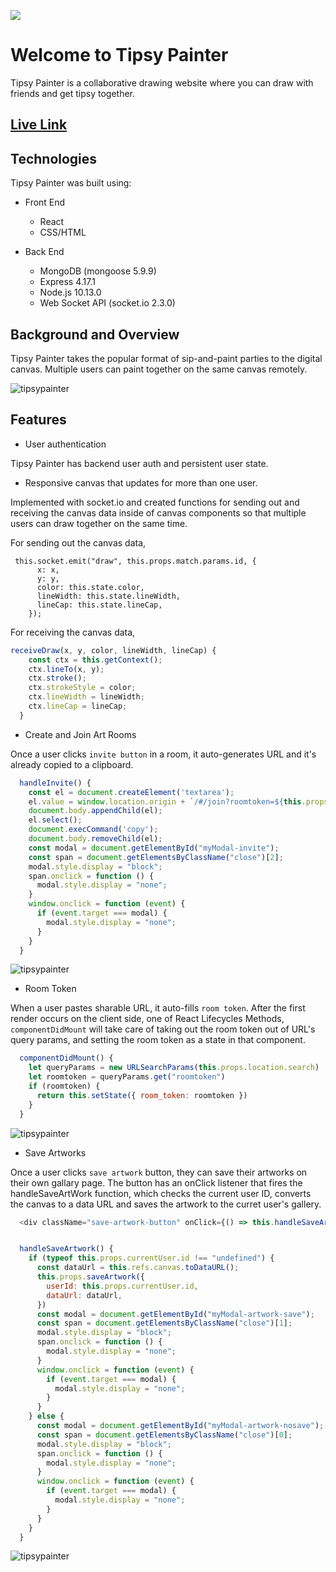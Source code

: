 ![](./frontend/public/tipsylogo.png)

# Welcome to Tipsy Painter

Tipsy Painter is a collaborative drawing website where you can draw with friends and get tipsy together.

## [Live Link](http://tipsypainter.herokuapp.com/#/)

## Technologies

Tipsy Painter was built using:

* Front End
     * React
     * CSS/HTML

* Back End
     * MongoDB (mongoose 5.9.9)
     * Express 4.17.1
     * Node.js 10.13.0
     * Web Socket API (socket.io 2.3.0)
     
## Background and Overview

Tipsy Painter takes the popular format of sip-and-paint parties to the digital canvas. Multiple users can paint together on the same canvas remotely.

![tipsypainter](frontend/public/p2.png)

## Features

* User authentication

Tipsy Painter has backend user auth and persistent user state. 

* Responsive canvas that updates for more than one user.

Implemented with socket.io and created functions for sending out and receiving the canvas data inside of canvas components so that multiple users can draw together on the same time.

For sending out the canvas data,

```javascipt
 this.socket.emit("draw", this.props.match.params.id, {
      x: x,
      y: y,
      color: this.state.color,
      lineWidth: this.state.lineWidth,
      lineCap: this.state.lineCap,
    });
```

For receiving the canvas data,
```javascript
receiveDraw(x, y, color, lineWidth, lineCap) {
    const ctx = this.getContext();
    ctx.lineTo(x, y);
    ctx.stroke();
    ctx.strokeStyle = color;
    ctx.lineWidth = lineWidth;
    ctx.lineCap = lineCap;
  }
```


* Create and Join Art Rooms

Once a user clicks ```invite button``` in a room, it auto-generates URL and it's already copied to a clipboard. 


```javascript
  handleInvite() {
    const el = document.createElement('textarea');
    el.value = window.location.origin + `/#/join?roomtoken=${this.props.room[0].room_token}`;
    document.body.appendChild(el);
    el.select();
    document.execCommand('copy');
    document.body.removeChild(el);
    const modal = document.getElementById("myModal-invite");
    const span = document.getElementsByClassName("close")[2];
    modal.style.display = "block";
    span.onclick = function () {
      modal.style.display = "none";
    }
    window.onclick = function (event) {
      if (event.target === modal) {
        modal.style.display = "none";
      }
    }
  }
```

 ![tipsypainter](frontend/public/p3.png)


* Room Token

When a user pastes sharable URL, it auto-fills ```room token```. 
After the first render occurs on the client side, one of React Lifecycles Methods, ```componentDidMount``` will take care of taking out the room token out of URL's query params, and setting the room token as a state in that component. 

```javascript 
  componentDidMount() {
    let queryParams = new URLSearchParams(this.props.location.search)
    let roomtoken = queryParams.get("roomtoken")
    if (roomtoken) {
      return this.setState({ room_token: roomtoken })
    }
  }
 ```
 
 ![tipsypainter](frontend/public/p4.png)

* Save Artworks

Once a user clicks ```save artwork``` button, they can save their artworks on their own gallary page. The button has an onClick listener that fires the handleSaveArtWork function, which checks the current user ID, converts the canvas to a data URL and saves the artwork to the curret user's gallery.

```javascript 
  <div className="save-artwork-button" onClick={() => this.handleSaveArtwork()}>Save Artwork</div>
```

```javascript 

  handleSaveArtwork() {
    if (typeof this.props.currentUser.id !== "undefined") {
      const dataUrl = this.refs.canvas.toDataURL();
      this.props.saveArtwork({
        userId: this.props.currentUser.id,
        dataUrl: dataUrl,
      })
      const modal = document.getElementById("myModal-artwork-save");
      const span = document.getElementsByClassName("close")[1];
      modal.style.display = "block";
      span.onclick = function () {
        modal.style.display = "none";
      }
      window.onclick = function (event) {
        if (event.target === modal) {
          modal.style.display = "none";
        }
      }
    } else {
      const modal = document.getElementById("myModal-artwork-nosave");
      const span = document.getElementsByClassName("close")[0];
      modal.style.display = "block";
      span.onclick = function () {
        modal.style.display = "none";
      }
      window.onclick = function (event) {
        if (event.target === modal) {
          modal.style.display = "none";
        }
      }
    }
  }
 ```


![tipsypainter](frontend/public/p5.png)



